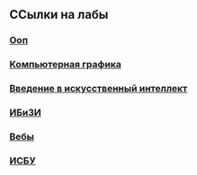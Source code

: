 ## ССылки на лабы
### [Ооп](https://ulearn.me/)
### [Компьютерная графика](https://drive.google.com/drive/folders/1gH_7uY7igDvGCaypuLrZEc3c7pb-aOc_?usp=drive_link)
### [Введение в искусственный интеллект](https://drive.google.com/drive/folders/10EV7iayiXWD1WYCWZ0Vp7gBfAeWQwkev?usp=sharing)
### [ИБиЗИ](https://blackboard.petrsu.ru/bbcswebdav/pid-72466-dt-content-rid-357798_1/courses/044/Лабы%20ИБиЗИ%202020.pdf)
### [Вебы](https://kappa.cs.petrsu.ru/~chistyak/html/)
### [ИСБУ](https://vk.me/join/n8tJtjzBhM0GMFwaIMUbjN150JArxL5YEWw=)
